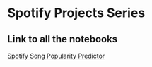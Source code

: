# Spotify Projects Series
## Link to all the notebooks
[Spotify Song Popularity Predictor](https://nbviewer.jupyter.org/github/animesharma3/Spotify-Projects-Series/blob/master/Spotify%20Song%20Popularity%20Predictor/Music%20Popularity%20Predictor%20Using%20Machine%20Learning%20%28Linear%20Models%20vs%20Tree%20based%20Models%29.ipynb#)
